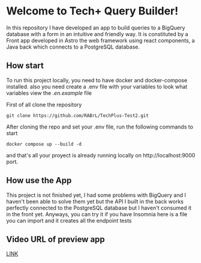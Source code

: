 # Welcome to Tech+ Query Builder!

In this repository I have developed an app to build queries to a BigQuery database with a form in an intuitive and friendly way.
It is constituted by a Front app developed in Astro the web framework using react components, a Java back which connects to a PostgreSQL database. 

## How start
To run this project locally, you need to have docker and docker-compose installed. also you need create a .env file with your variables to look what variables view the *.en.example* file

First of all clone the repository

    git clone https://github.com/RABrL/TechPlus-Test2.git

After cloning the repo and set your .env file, run the following commands to start

    docker compose up --build -d
and that's all your proyect is already running locally on http://localhost:9000 port.
## How use the App

This project is not finished yet, I had some problems with BigQuery and I haven't been able to solve them yet but the API I built in the back works perfectly connected to the PostgreSQL database but I haven't consumed it in the front yet. Anyways, you can try it if you have Insomnia here is a file you can import and it creates all the endpoint tests

## Video URL of preview app
[LINK](https://youtu.be/0SbZjS2Mdc0)
